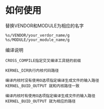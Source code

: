 # 如何使用

替换VENDOR和MODULE为相应的名字

	%s/VENDOR/your_verdor_name/g
	%s/MODULE/your_module_name/g

编译说明

	CROSS_COMPILE指定交叉编译工具链的前缀

	KERNEL_DIR执行内核代码路径

	编译内核时没有使用O选项指定编译生成文件的输入路径
	KERNEL_BUID_OUTPUT 就和内核路径一致

	编译内核时有使用O选项指定编译生成文件的输入路径
	KERNEL_BUID_OUTPUT 就为相应的路径
